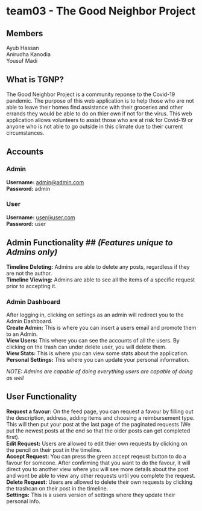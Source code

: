 # team03 - The Good Neighbor Project #

## Members ##
Ayub Hassan <br/>
Anirudha Kanodia <br/>
Yousuf Madi <br/>

## What is TGNP? ##
  The Good Neighbor Project is a community reponse to the Covid-19 pandemic. The purpose of this web application is to help those who are not able to leave their homes find assistance with their groceries and other errands they would be able to do on thier own if not for the virus. This web application allows volunteers to assist those who are at risk for Covid-19 or anyone who is not able to go outside in this climate due to their current circumstances.

## Accounts ##
  
  ### Admin ###
  __Username:__ admin@admin.com <br/>
  __Password:__ admin
  ### User ###
  __Username:__ user@user.com <br/>
  __Password:__ user


## Admin Functionality ## _(Features unique to Admins only)_
   __Timeline Deleting:__ Admins are able to delete any posts, regardless if they are not the author.<br />
   __Timeline Viewing:__ Admins are able to see all the items of a specific request prior to accepting it. <br />

  ### Admin Dashboard ###
  After logging in, clicking on settings as an admin will redirect you to the Admin Dashboard. <br/>
    __Create Admin:__ This is where you can insert a users email and promote them to an Admin.<br/>
    __View Users:__ This where you can see the accounts of all the users. By clicking on the trash can under delete user, you will delete them.<br/>
    __View Stats:__ This is where you can view some stats about the application.<br/>
    __Personal Settings:__ This where you can update your personal information.<br/>
  
  _NOTE: Admins are capable of doing everything users are capable of doing as well_
    
  ## User Functionality ##
   __Request a favour:__ On the feed page, you can request a favour by filling out the description, address, adding items and choosing a reimbursement type. This                            will then put your post at the last page of the paginated requests (We put the newest posts at the end so that the older posts can get                              completed first).<br/>
   __Edit Request:__ Users are allowed to edit thier own requests by clicking on the pencil on their post in the timeline.<br/>
   __Accept Request:__ You can press the green accept reqeust button to do a favour for someone. After confirming that you want to do the favour, it will direct you                        to another view where you will see more details about the post and wont be able to view any other requests until you complete the request.<br/>
   __Delete Request:__ Users are allowed to delete their own requests by clicking the trashcan on their post in the timeline.<br/>
   __Settings:__ This is a users version of settings where they update their personal info.
 
